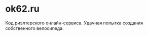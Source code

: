 ok62.ru
=======

Код риэлтерского онлайн-сервиса. Удачная попытка создания собственного велосипеда.
